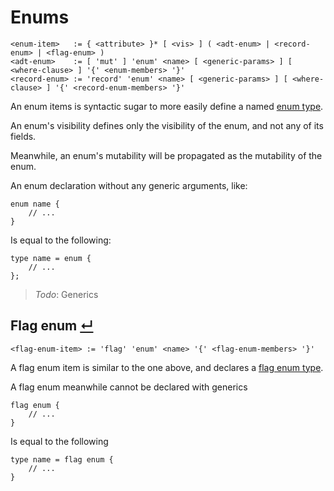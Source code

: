 # Enums
```
<enum-item>   := { <attribute> }* [ <vis> ] ( <adt-enum> | <record-enum> | <flag-enum> )
<adt-enum>    := [ 'mut' ] 'enum' <name> [ <generic-params> ] [ <where-clause> ] '{' <enum-members> '}'
<record-enum> := 'record' 'enum' <name> [ <generic-params> ] [ <where-clause> ] '{' <record-enum-members> '}'
```

An enum items is syntactic sugar to more easily define a named [enum type](#11119-enum-types-).

An enum's visibility defines only the visibility of the enum, and not any of its fields.

Meanwhile, an enum's mutability will be propagated as the mutability of the enum.

An enum declaration without any generic arguments, like:
```
enum name {
    // ...
}
```
Is equal to the following:
```
type name = enum {
    // ...
};
```

> _Todo_: Generics


## Flag enum [↵](#77-enum)
```
<flag-enum-item> := 'flag' 'enum' <name> '{' <flag-enum-members> '}'
```

A flag enum item is similar to the one above, and declares a [flag enum type].

A flag enum meanwhile cannot be declared with generics
```
flag enum {
    // ...
}
```
Is equal to the following
```
type name = flag enum {
    // ...
}
```

[enum type]:      ../type-system/types/enum-types.md
[flag enum type]: ../type-system/types/enum-types.md#flag-enum-types-